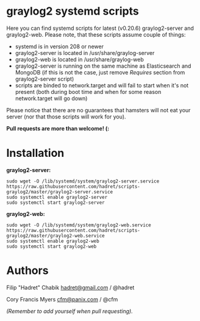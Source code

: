 graylog2 systemd scripts
===

Here you can find systemd scripts for latest (v0.20.6) graylog2-server and
graylog2-web. Please note, that these scripts assume couple of things:

* systemd is in version 208 or newer
* graylog2-server is located in /usr/share/graylog-server
* graylog2-web is located in /usr/share/graylog-web
* graylog2-server is running on the same machine as Elasticsearch and MongoDB
(if this is not the case, just remove _Requires_ section from graylog2-server
script)
* scripts are binded to network.target and will fail to start when it's not 
present (both during boot time and when for some reason network.target will go
down)

Please notice that there are no guarantees that hamsters will not eat your
server (nor that those scripts will work for you).

**Pull requests are more than welcome! (:**


Installation
===

**graylog2-server:**

    sudo wget -O /lib/systemd/system/graylog2-server.service https://raw.githubusercontent.com/hadret/scripts-graylog2/master/graylog2-server.service
    sudo systemctl enable graylog2-server
    sudo systemctl start graylog2-server

**graylog2-web:**

    sudo wget -O /lib/systemd/system/graylog2-web.service https://raw.githubusercontent.com/hadret/scripts-graylog2/master/graylog2-web.service
    sudo systemctl enable graylog2-web
    sudo systemctl start graylog2-web


Authors
===

Filip "Hadret" Chabik <hadret@gmail.com> / @hadret

Cory Francis Myers <cfm@panix.com> / @cfm

_(Remember to add yourself when pull requesting)._ 
